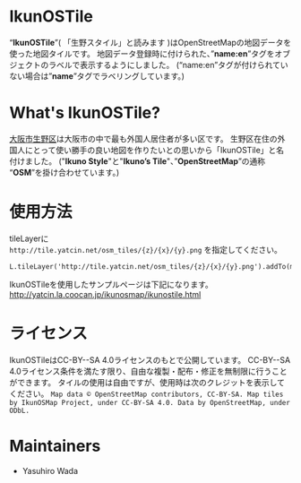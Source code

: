 # IkunOSTile
“**IkunOSTile**”( 「生野スタイル」と読みます )はOpenStreetMapの地図データを使った地図タイルです。
地図データ登録時に付けられた、”**name:en**”タグをオブジェクトのラベルで表示するようにしました。
(“name:en”タグが付けられていない場合は”**name**”タグでラベリングしています。)

# What's IkunOSTile?
[大阪市生野区](https://en.wikipedia.org/wiki/Ikuno-ku,_Osaka)は大阪市の中で最も外国人居住者が多い区です。
生野区在住の外国人にとって使い勝手の良い地図を作りたいとの思いから「IkunOSTile」と名付けました。
("**Ikuno Style**"と"**Ikuno’s Tile**"、”**OpenStreetMap**”の通称 “**OSM**”を掛け合わせています。)

# 使用方法
tileLayerに<br>
`http://tile.yatcin.net/osm_tiles/{z}/{x}/{y}.png`
を指定してください。
 
```
L.tileLayer('http://tile.yatcin.net/osm_tiles/{z}/{x}/{y}.png').addTo(map);
```
 
IkunOSTileを使用したサンプルページは下記になります。
http://yatcin.la.coocan.jp/ikunosmap/ikunostile.html 

# ライセンス
IkunOSTileはCC-BY--SA 4.0ライセンスのもとで公開しています。
CC-BY--SA 4.0ライセンス条件を満たす限り、自由な複製・配布・修正を無制限に行うことができます。
タイルの使用は自由ですが、使用時は次のクレジットを表示してください。
`Map data © OpenStreetMap contributors, CC-BY-SA. Map tiles by IkunOSMap Project, under CC-BY-SA 4.0. Data by OpenStreetMap, under ODbL.`

# Maintainers

* Yasuhiro Wada
